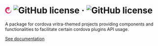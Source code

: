 # <img width="20"  src="https://raw.githubusercontent.com/AhmedAyachi/RepoIllustrations/f7ee069a965d3558e0e7e2b7e6733d1a642c78c2/Vritra/Icon.svg"> ![GitHub license](https://img.shields.io/badge/cordova--vritra-e03065) &middot; ![GitHub license](https://img.shields.io/badge/license-MIT-e03065.svg)

A package for cordova vritra-themed projects providing components and functionalities to facilitate certain cordova plugins API usage.

[See documentation](https://vritrajs.github.io/#cordovavritra)
